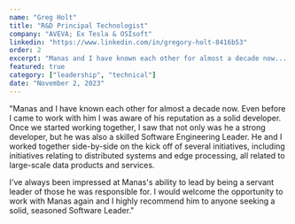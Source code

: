 ```yaml
---
name: "Greg Holt"
title: "R&D Principal Technologist"
company: "AVEVA; Ex Tesla & OSIsoft"
linkedin: "https://www.linkedin.com/in/gregory-holt-8416b53"
order: 2
excerpt: "Manas and I have known each other for almost a decade now... Once we started working together, I saw that not only was he a strong developer, but he was also a skilled Software Engineering Leader... I've always been impressed at Manas's ability to lead by being a servant leader of those he was responsible for. I would welcome the opportunity to work with Manas again and I highly recommend him to anyone seeking a solid, seasoned Software Leader."
featured: true
category: ["leadership", "technical"]
date: "November 2, 2023"
---
```


"Manas and I have known each other for almost a decade now. Even before I came to work with him I was aware of his reputation as a solid developer. Once we started working together, I saw that not only was he a strong developer, but he was also a skilled Software Engineering Leader. He and I worked together side-by-side on the kick off of several initiatives, including initiatives relating to distributed systems and edge processing, all related to large-scale data products and services.

I've always been impressed at Manas's ability to lead by being a servant leader of those he was responsible for. I would welcome the opportunity to work with Manas again and I highly recommend him to anyone seeking a solid, seasoned Software Leader."
